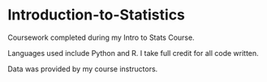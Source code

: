 # Introduction-to-Statistics
Coursework completed during my Intro to Stats Course. 

Languages used include Python and R. I take full credit for all code written.

Data was provided by my course instructors.

